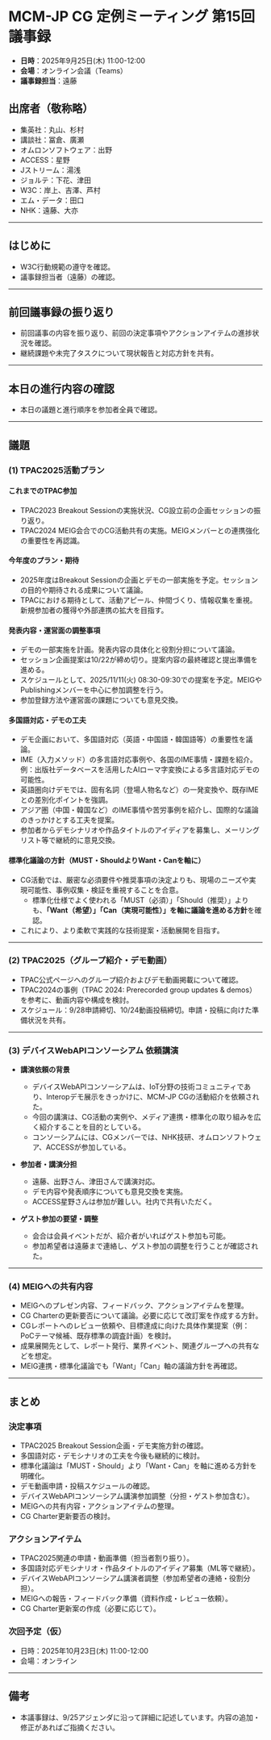 # MCM-JP CG 定例ミーティング 第15回 議事録

- **日時**：2025年9月25日(木) 11:00-12:00  
- **会場**：オンライン会議（Teams）  
- **議事録担当**：遠藤

## 出席者（敬称略） 
- 集英社：丸山、杉村
- 講談社：冨倉、廣瀬
- オムロンソフトウェア：出野
- ACCESS：星野
- Jストリーム：湯浅
- ジョルテ：下花、津田
- W3C：岸上、吉澤、芦村
- エム・データ：田口
- NHK：遠藤、大亦

---

## はじめに
- W3C行動規範の遵守を確認。
- 議事録担当者（遠藤）の確認。

---

## 前回議事録の振り返り
- 前回議事の内容を振り返り、前回の決定事項やアクションアイテムの進捗状況を確認。
- 継続課題や未完了タスクについて現状報告と対応方針を共有。

---

## 本日の進行内容の確認
- 本日の議題と進行順序を参加者全員で確認。

---

## 議題

### (1) TPAC2025活動プラン

#### これまでのTPAC参加
- TPAC2023 Breakout Sessionの実施状況、CG設立前の企画セッションの振り返り。
- TPAC2024 MEIG会合でのCG活動共有の実施。MEIGメンバーとの連携強化の重要性を再認識。

#### 今年度のプラン・期待
- 2025年度はBreakout Sessionの企画とデモの一部実施を予定。セッションの目的や期待される成果について議論。
- TPACにおける期待として、活動アピール、仲間づくり、情報収集を重視。新規参加者の獲得や外部連携の拡大を目指す。

#### 発表内容・運営面の調整事項
- デモの一部実施を計画。発表内容の具体化と役割分担について議論。
- セッション企画提案は10/22が締め切り。提案内容の最終確認と提出準備を進める。
- スケジュールとして、2025/11/11(火) 08:30-09:30での提案を予定。MEIGやPublishingメンバーを中心に参加調整を行う。
- 参加登録方法や運営面の課題についても意見交換。

#### 多国語対応・デモの工夫
- デモ企画において、多国語対応（英語・中国語・韓国語等）の重要性を議論。
- IME（入力メソッド）の多言語対応事例や、各国のIME事情・課題を紹介。  
  例：出版社データベースを活用したAIローマ字変換による多言語対応デモの可能性。
- 英語圏向けデモでは、固有名詞（登場人物名など）の一発変換や、既存IMEとの差別化ポイントを強調。
- アジア圏（中国・韓国など）のIME事情や苦労事例を紹介し、国際的な議論のきっかけとする工夫を提案。
- 参加者からデモシナリオや作品タイトルのアイディアを募集し、メーリングリスト等で継続的に意見交換。

#### 標準化議論の方針（MUST・ShouldよりWant・Canを軸に）
- CG活動では、厳密な必須要件や推奨事項の決定よりも、現場のニーズや実現可能性、事例収集・検証を重視することを合意。
    - 標準化仕様でよく使われる「MUST（必須）」「Should（推奨）」よりも、**「Want（希望）」「Can（実現可能性）」を軸に議論を進める方針**を確認。
- これにより、より柔軟で実践的な技術提案・活動展開を目指す。

---

### (2) TPAC2025（グループ紹介・デモ動画）

- TPAC公式ページへのグループ紹介およびデモ動画掲載について確認。
- TPAC2024の事例（TPAC 2024: Prerecorded group updates & demos）を参考に、動画内容や構成を検討。
- スケジュール：9/28申請締切、10/24動画投稿締切。申請・投稿に向けた準備状況を共有。

---

### (3) デバイスWebAPIコンソーシアム 依頼講演

- **講演依頼の背景**  
    - デバイスWebAPIコンソーシアムは、IoT分野の技術コミュニティであり、Interopデモ展示をきっかけに、MCM-JP CGの活動紹介を依頼された。 
    - 今回の講演は、CG活動の実例や、メディア連携・標準化の取り組みを広く紹介することを目的としている。  
    - コンソーシアムには、CGメンバーでは、NHK技研、オムロンソフトウェア、ACCESSが参加している。

- **参加者・講演分担**  
    - 遠藤、出野さん、津田さんで講演対応。
    - デモ内容や発表順序についても意見交換を実施。
    - ACCESS星野さんは参加が難しい。社内で共有いただく。

- **ゲスト参加の要望・調整**  
  - 会合は会員イベントだが、紹介者がいればゲスト参加も可能。  
  - 参加希望者は遠藤まで連絡し、ゲスト参加の調整を行うことが確認された。  

---

### (4) MEIGへの共有内容

- MEIGへのプレゼン内容、フィードバック、アクションアイテムを整理。
- CG Charterの更新要否について議論。必要に応じて改訂案を作成する方針。
- CGレポートへのレビュー依頼や、目標達成に向けた具体作業提案（例：PoCテーマ候補、既存標準の調査計画）を検討。
- 成果展開先として、レポート発行、業界イベント、関連グループへの共有などを想定。
- MEIG連携・標準化議論でも「Want」「Can」軸の議論方針を再確認。

---

## まとめ

### 決定事項
- TPAC2025 Breakout Session企画・デモ実施方針の確認。
- 多国語対応・デモシナリオの工夫を今後も継続的に検討。
- 標準化議論は「MUST・Should」より「Want・Can」を軸に進める方針を明確化。
- デモ動画申請・投稿スケジュールの確認。
- デバイスWebAPIコンソーシアム講演参加調整（分担・ゲスト参加含む）。
- MEIGへの共有内容・アクションアイテムの整理。
- CG Charter更新要否の検討。

### アクションアイテム
- TPAC2025関連の申請・動画準備（担当者割り振り）。
- 多国語対応デモシナリオ・作品タイトルのアイディア募集（ML等で継続）。
- デバイスWebAPIコンソーシアム講演者調整（参加希望者の連絡・役割分担）。
- MEIGへの報告・フィードバック準備（資料作成・レビュー依頼）。
- CG Charter更新案の作成（必要に応じて）。

### 次回予定（仮）
- 日時：2025年10月23日(木) 11:00-12:00
- 会場：オンライン

---

## 備考
- 本議事録は、9/25アジェンダに沿って詳細に記述しています。内容の追加・修正があればご指摘ください。